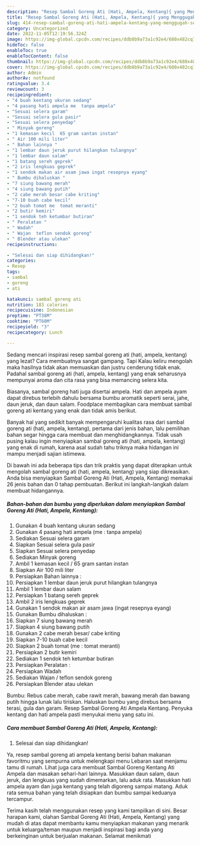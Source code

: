 ```yaml
---
description: "Resep Sambal Goreng Ati (Hati, Ampela, Kentang){ yang Menggugah Selera,  Menu Buat lebaran"
title: "Resep Sambal Goreng Ati (Hati, Ampela, Kentang){ yang Menggugah Selera,  Menu Buat lebaran"
slug: 414-resep-sambal-goreng-ati-hati-ampela-kentang-yang-menggugah-selera-menu-buat-lebaran
category: Uncategorized
date: 2022-11-05T12:19:56.324Z
image: https://img-global.cpcdn.com/recipes/ddb8b9a73a1c92e4/680x482cq70/sambal-goreng-ati-hati-ampela-kentang-foto-resep-utama.jpg
hideToc: false
enableToc: true
enableTocContent: false
thumbnail: https://img-global.cpcdn.com/recipes/ddb8b9a73a1c92e4/680x482cq70/sambal-goreng-ati-hati-ampela-kentang-foto-resep-utama.jpg
cover: https://img-global.cpcdn.com/recipes/ddb8b9a73a1c92e4/680x482cq70/sambal-goreng-ati-hati-ampela-kentang-foto-resep-utama.jpg
author: Admin
authorAv: notfound
ratingvalue: 3.4
reviewcount: 3
recipeingredient:
- "4 buah kentang ukuran sedang"
- "4 pasang hati ampela me  tanpa ampela"
- "Sesuai selera garam"
- "Sesuai selera gula pasir"
- "Sesuai selera penyedap"
- " Minyak goreng"
- "1 kemasan kecil  65 gram santan instan"
- " Air 100 mili liter"
- " Bahan lainnya "
- "1 lembar daun jeruk purut hilangkan tulangnya"
- "1 lembar daun salam"
- "1 batang sereh geprek"
- "2 iris lengkuas geprek"
- "1 sendok makan air asam jawa ingat resepnya eyang"
- " Bumbu dihaluskan "
- "7 siung bawang merah"
- "4 siung bawang putih"
- "2 cabe merah besar cabe kriting"
- "7-10 buah cabe kecil"
- "2 buah tomat me  tomat meranti"
- "2 butir kemiri"
- "1 sendok teh ketumbar butiran"
- " Peralatan "
- " Wadah"
- " Wajan  teflon sendok goreng"
- " Blender atau ulekan"
recipeinstructions:

- "Selesai dan siap dihidangkan!"
categories:
- Resep
tags:
- sambal
- goreng
- ati

katakunci: sambal goreng ati 
nutrition: 183 calories
recipecuisine: Indonesian
preptime: "PT38M"
cooktime: "PT60M"
recipeyield: "3"
recipecategory: Lunch

---
```



Sedang mencari inspirasi resep sambal goreng ati (hati, ampela, kentang) yang lezat? Cara membuatnya sangat gampang. Tapi Kalau keliru mengolah maka hasilnya tidak akan memuaskan dan justru cenderung tidak enak. Padahal sambal goreng ati (hati, ampela, kentang) yang enak seharusnya mempunyai aroma dan cita rasa yang bisa memancing selera kita.


Biasanya, sambal goreng hati juga disertai ampela. Hati dan ampela ayam dapat direbus terlebih dahulu bersama bumbu aromatik seperti serai, jahe, daun jeruk, dan daun salam. Foodplace membagikan cara membuat sambal goreng ati kentang yang enak dan tidak amis berikut.

Banyak hal yang sedikit banyak mempengaruhi kualitas rasa dari sambal goreng ati (hati, ampela, kentang), pertama dari jenis bahan, lalu pemilihan bahan segar hingga cara membuat dan menghidangkannya. Tidak usah pusing kalau ingin menyiapkan sambal goreng ati (hati, ampela, kentang) yang enak di rumah, karena asal sudah tahu triknya maka hidangan ini mampu menjadi sajian istimewa.


Di bawah ini ada beberapa tips dan trik praktis yang dapat diterapkan untuk mengolah sambal goreng ati (hati, ampela, kentang) yang siap dikreasikan. Anda bisa menyiapkan Sambal Goreng Ati (Hati, Ampela, Kentang) memakai 26 jenis bahan dan 0 tahap pembuatan. Berikut ini langkah-langkah dalam membuat hidangannya.

<!--inarticleads1-->

##### Bahan-bahan dan bumbu yang diperlukan dalam menyiapkan Sambal Goreng Ati (Hati, Ampela, Kentang):

1. Gunakan 4 buah kentang ukuran sedang
1. Gunakan 4 pasang hati ampela (me : tanpa ampela)
1. Sediakan Sesuai selera garam
1. Siapkan Sesuai selera gula pasir
1. Siapkan Sesuai selera penyedap
1. Sediakan  Minyak goreng
1. Ambil 1 kemasan kecil / 65 gram santan instan
1. Siapkan  Air 100 mili liter
1. Persiapkan  Bahan lainnya :
1. Persiapkan 1 lembar daun jeruk purut hilangkan tulangnya
1. Ambil 1 lembar daun salam
1. Persiapkan 1 batang sereh geprek
1. Ambil 2 iris lengkuas geprek
1. Gunakan 1 sendok makan air asam jawa (ingat resepnya eyang)
1. Gunakan  Bumbu dihaluskan :
1. Siapkan 7 siung bawang merah
1. Siapkan 4 siung bawang putih
1. Gunakan 2 cabe merah besar/ cabe kriting
1. Siapkan 7-10 buah cabe kecil
1. Siapkan 2 buah tomat (me : tomat meranti)
1. Persiapkan 2 butir kemiri
1. Sediakan 1 sendok teh ketumbar butiran
1. Persiapkan  Peralatan :
1. Persiapkan  Wadah
1. Sediakan  Wajan / teflon sendok goreng
1. Persiapkan  Blender atau ulekan


Bumbu: Rebus cabe merah, cabe rawit merah, bawang merah dan bawang putih hingga lunak lalu tiriskan. Haluskan bumbu yang direbus bersama terasi, gula dan garam. Resep Sambal Goreng Ati Ampela Kentang. Penyuka kentang dan hati ampela pasti menyukai menu yang satu ini. 

<!--inarticleads2-->

##### Cara membuat Sambal Goreng Ati (Hati, Ampela, Kentang):


1. Selesai dan siap dihidangkan!

Ya, resep sambal goreng ati ampela kentang berisi bahan makanan favoritmu yang sempurna untuk melengkapi menu Lebaran saat menjamu tamu di rumah. Lihat juga cara membuat Sambal Goreng Kentang Ati Ampela dan masakan sehari-hari lainnya. Masukkan daun salam, daun jeruk, dan lengkuas yang sudah dimemarkan, lalu aduk rata. Masukkan hati ampela ayam dan juga kentang yang telah digoreng sampai matang. Aduk rata semua bahan yang telah disiapkan dan bumbu sampai keduanya tercampur. 

Terima kasih telah menggunakan resep yang kami tampilkan di sini. Besar harapan kami, olahan Sambal Goreng Ati (Hati, Ampela, Kentang) yang mudah di atas dapat membantu kamu menyiapkan makanan yang menarik untuk keluarga/teman maupun menjadi inspirasi bagi anda yang berkeinginan untuk berjualan makanan. Selamat menikmati
